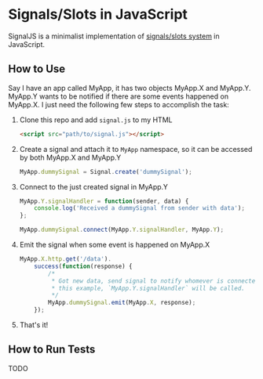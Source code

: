 # Signals/Slots in JavaScript

SignalJS is a minimalist implementation of [signals/slots system][1] in JavaScript.

[1]: http://en.wikipedia.org/wiki/Signals_and_slots "Wikipedia Entry"

## How to Use

Say I have an app called MyApp, it has two objects MyApp.X and MyApp.Y. MyApp.Y
wants to be notified if there are some events happened on MyApp.X. I just need
the following few steps to accomplish the task:

1. Clone this repo and add `signal.js` to my HTML

    ```html
    <script src="path/to/signal.js"></script>
    ```

2. Create a signal and attach it to `MyApp` namespace, so it can be accessed by
   both MyApp.X and MyApp.Y

    ```javascript
    MyApp.dummySignal = Signal.create('dummySignal');
    ```

3. Connect to the just created signal in MyApp.Y

    ```javascript
    MyApp.Y.signalHandler = function(sender, data) {
        console.log('Received a dummySignal from sender with data');
    };

    MyApp.dummySignal.connect(MyApp.Y.signalHandler, MyApp.Y);
    ```

4. Emit the signal when some event is happened on MyApp.X

    ```javascript
    MyApp.X.http.get('/data').
        success(function(response) {
            /*
             * Got new data, send signal to notify whomever is connected. In
             * this example, `MyApp.Y.signalHandler` will be called.
             */
            MyApp.dummySignal.emit(MyApp.X, response);
        });
    ```

5. That's it!

## How to Run Tests
TODO
